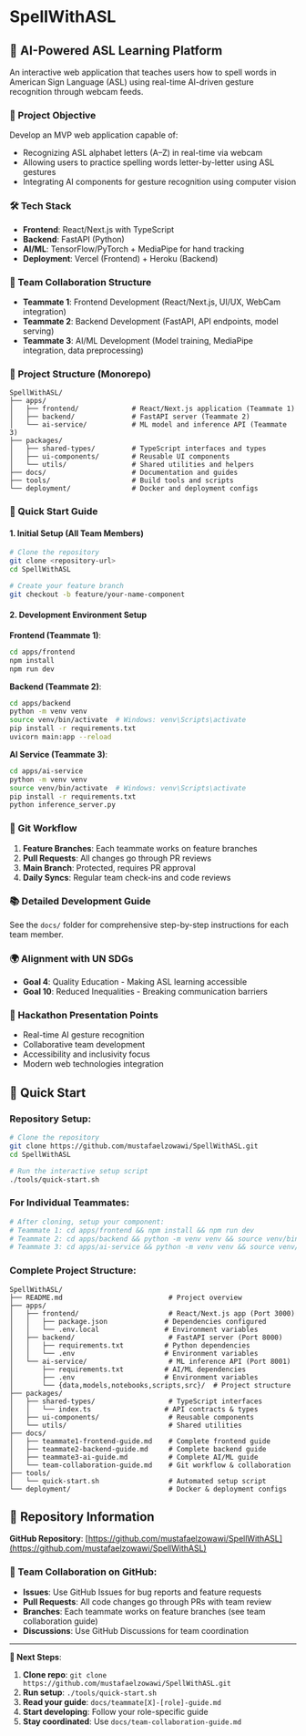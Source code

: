 # SpellWithASL

## 🤟 AI-Powered ASL Learning Platform

An interactive web application that teaches users how to spell words in American Sign Language (ASL) using real-time AI-driven gesture recognition through webcam feeds.

### 🎯 Project Objective
Develop an MVP web application capable of:
- Recognizing ASL alphabet letters (A–Z) in real-time via webcam
- Allowing users to practice spelling words letter-by-letter using ASL gestures
- Integrating AI components for gesture recognition using computer vision

### 🛠️ Tech Stack
- **Frontend**: React/Next.js with TypeScript
- **Backend**: FastAPI (Python)
- **AI/ML**: TensorFlow/PyTorch + MediaPipe for hand tracking
- **Deployment**: Vercel (Frontend) + Heroku (Backend)

### 👥 Team Collaboration Structure
- **Teammate 1**: Frontend Development (React/Next.js, UI/UX, WebCam integration)
- **Teammate 2**: Backend Development (FastAPI, API endpoints, model serving)
- **Teammate 3**: AI/ML Development (Model training, MediaPipe integration, data preprocessing)

### 📁 Project Structure (Monorepo)
```
SpellWithASL/
├── apps/
│   ├── frontend/             # React/Next.js application (Teammate 1)
│   ├── backend/              # FastAPI server (Teammate 2)
│   └── ai-service/           # ML model and inference API (Teammate 3)
├── packages/
│   ├── shared-types/         # TypeScript interfaces and types
│   ├── ui-components/        # Reusable UI components
│   └── utils/                # Shared utilities and helpers
├── docs/                     # Documentation and guides
├── tools/                    # Build tools and scripts
└── deployment/               # Docker and deployment configs
```

### 🚀 Quick Start Guide

#### 1. Initial Setup (All Team Members)
```bash
# Clone the repository
git clone <repository-url>
cd SpellWithASL

# Create your feature branch
git checkout -b feature/your-name-component
```

#### 2. Development Environment Setup

**Frontend (Teammate 1)**:
```bash
cd apps/frontend
npm install
npm run dev
```

**Backend (Teammate 2)**:
```bash
cd apps/backend
python -m venv venv
source venv/bin/activate  # Windows: venv\Scripts\activate
pip install -r requirements.txt
uvicorn main:app --reload
```

**AI Service (Teammate 3)**:
```bash
cd apps/ai-service
python -m venv venv
source venv/bin/activate  # Windows: venv\Scripts\activate
pip install -r requirements.txt
python inference_server.py
```

### 🔄 Git Workflow
1. **Feature Branches**: Each teammate works on feature branches
2. **Pull Requests**: All changes go through PR reviews
3. **Main Branch**: Protected, requires PR approval
4. **Daily Syncs**: Regular team check-ins and code reviews

### 📚 Detailed Development Guide
See the `docs/` folder for comprehensive step-by-step instructions for each team member.

### 🌍 Alignment with UN SDGs
- **Goal 4**: Quality Education - Making ASL learning accessible
- **Goal 10**: Reduced Inequalities - Breaking communication barriers

### 🎯 Hackathon Presentation Points
- Real-time AI gesture recognition
- Collaborative team development
- Accessibility and inclusivity focus
- Modern web technologies integration

## 🚀 Quick Start

### Repository Setup:
```bash
# Clone the repository
git clone https://github.com/mustafaelzowawi/SpellWithASL.git
cd SpellWithASL

# Run the interactive setup script
./tools/quick-start.sh
```

### For Individual Teammates:
```bash
# After cloning, setup your component:
# Teammate 1: cd apps/frontend && npm install && npm run dev
# Teammate 2: cd apps/backend && python -m venv venv && source venv/bin/activate && pip install -r requirements.txt
# Teammate 3: cd apps/ai-service && python -m venv venv && source venv/bin/activate && pip install -r requirements.txt
```

### Complete Project Structure:
```
SpellWithASL/
├── README.md                          # Project overview
├── apps/
│   ├── frontend/                      # React/Next.js app (Port 3000)
│   │   ├── package.json              # Dependencies configured
│   │   └── .env.local                # Environment variables
│   ├── backend/                       # FastAPI server (Port 8000)
│   │   ├── requirements.txt          # Python dependencies
│   │   └── .env                      # Environment variables  
│   └── ai-service/                    # ML inference API (Port 8001)
│       ├── requirements.txt          # AI/ML dependencies
│       ├── .env                      # Environment variables
│       └── {data,models,notebooks,scripts,src}/  # Project structure
├── packages/
│   ├── shared-types/                  # TypeScript interfaces
│   │   └── index.ts                  # API contracts & types
│   ├── ui-components/                 # Reusable components
│   └── utils/                         # Shared utilities
├── docs/
│   ├── teammate1-frontend-guide.md    # Complete frontend guide
│   ├── teammate2-backend-guide.md     # Complete backend guide  
│   ├── teammate3-ai-guide.md          # Complete AI/ML guide
│   └── team-collaboration-guide.md    # Git workflow & collaboration
├── tools/
│   └── quick-start.sh                 # Automated setup script
└── deployment/                        # Docker & deployment configs
```

## 🔗 Repository Information

**GitHub Repository**: [https://github.com/mustafaelzowawi/SpellWithASL](https://github.com/mustafaelzowawi/SpellWithASL)

### 🤝 Team Collaboration on GitHub:
- **Issues**: Use GitHub Issues for bug reports and feature requests
- **Pull Requests**: All code changes go through PRs with team review
- **Branches**: Each teammate works on feature branches (see team collaboration guide)
- **Discussions**: Use GitHub Discussions for team coordination

---
**🎯 Next Steps**: 
1. **Clone repo**: `git clone https://github.com/mustafaelzowawi/SpellWithASL.git`
2. **Run setup**: `./tools/quick-start.sh`
3. **Read your guide**: `docs/teammate[X]-[role]-guide.md`  
4. **Start developing**: Follow your role-specific guide
5. **Stay coordinated**: Use `docs/team-collaboration-guide.md`

